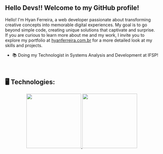 

## Hello Devs!! Welcome to my GitHub profile!

Hello! I'm Hyan Ferreira, a web developer passionate about transforming creative concepts into memorable digital experiences. My goal is to go beyond simple code, creating unique solutions that captivate and surprise. If you are curious to learn more about me and my work, I invite you to explore my portfolio at <a href="https://hyanferreira.com.br" target="_blank">hyanferreira.com.br</a> for a more detailed look at my skills and projects.

- 📚 Doing my Technologist in Systems Analysis and Development at IFSP!

<br>

## 🖥️ Technologies:

<div align="center">
    <a href="https://github.com/HyanFerreira">
    <img height="180em" src="https://github-readme-stats-eight-theta.vercel.app/api/top-langs/?username=HyanFerreira&layout=compact&langs_count=8&theme=algolia"/>
    <img height="180em" src="https://github-readme-stats-eight-theta.vercel.app/api?username=HyanFerreira&show_icons=true&theme=algolia&include_all_commits=true&count_private=true"/>
</div>
